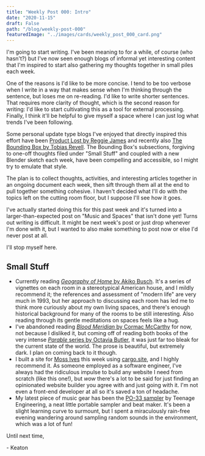 ```yaml
---
title: "Weekly Post 000: Intro"
date: "2020-11-15"
draft: False
path: "/blog/weekly-post-000"
featuredImage: "../images/cards/weekly_post_000_card.png"
---
```

I'm going to start writing. I've been meaning to for a while, of course (who hasn't?) but I've now seen enough blogs of informal yet interesting content that I'm inspired to start also gathering my thoughts together in small piles each week.

One of the reasons is I'd like to be more concise. I tend to be too verbose when I write in a way that makes sense when I'm thinking through the sentence, but loses me on re-reading. I'd like to write shorter sentences. That requires more clarity of thought, which is the second reason for writing: I'd like to start cultivating this as a tool for external processing. Finally, I think it'll be helpful to give myself a space where I can just log what trends I've been following.

Some personal update type blogs I've enjoyed that directly inspired this effort have been [Product Lost by Reggie James](https://hipcityreg.substack.com/people/867919-reggie-james) and recently also [The Bounding Box by Tobias Revell](https://blog.tobiasrevell.com/). The Bounding Box's subsections, forgiving to one-off thoughts filed under "Small Stuff" and coupled with a new Blender sketch each week, have been compelling and accessible, so I might try to emulate that style.

The plan is to collect thoughts, activities, and interesting articles together in an ongoing document each week, then sift through them all at the end to pull together something cohesive. I haven't decided what I'll do with the topics left on the cutting room floor, but I suppose I'll see how it goes.

I've actually started doing this for this past week and it's turned into a larger-than-expected post on "Music and Spaces" that isn't done yet! Turns out writing is difficult. It might be next week's post or just drop whenever I'm done with it, but I wanted to also make something to post now or else I'd never post at all.

I'll stop myself here.

## Small Stuff

- Currently reading [*Geography of Home* by Akiko Busch](https://www.goodreads.com/book/show/162712.Geography_of_Home). It's a series of vignettes on each room in a stereotypical American house, and I mildly recommend it; the references and assessment of "modern life" are very much in 1993, but her approach to discussing each room has led me to think more curiously about my own living spaces, and there's enough historical background for many of the rooms to be still interesting. Also reading through its gentle meditations on spaces feels like a hug.
- I've abandoned reading [*Blood Meridian* by Cormac McCarthy](https://www.goodreads.com/book/show/394535.Blood_Meridian_or_the_Evening_Redness_in_the_West) for now, not because I disliked it, but coming off of reading both books of the very intense [*Parable* series by Octavia Butler](https://www.goodreads.com/book/show/52397.Parable_of_the_Sower), it was just far too bleak for the current state of the world. The prose is beautiful, but extremely dark. I plan on coming back to it though.
- I built a site for [Moss Ives](https://mossives.com) this week using [cargo.site](http://cargo.site), and I highly recommend it. As someone employed as a software engineer, I've always had the ridiculous impulse to build any website I need from scratch (like this one!), but *wow* there's a lot to be said for just finding an opinionated website builder you agree with and just going with it. I'm not even a front-end developer at all so it's saved a ton of headache.
- My latest piece of music gear has been the [PO-33 sampler](https://www.audiogearz.com/review-teenage-engineering-pocket-operator-po-33-ko/) by Teenage Engineering, a neat little portable sampler and beat maker. It's been a slight learning curve to surmount, but I spent a miraculously rain-free evening wandering around sampling random sounds in the environment, which was a lot of fun!

Until next time,

\- Keaton
